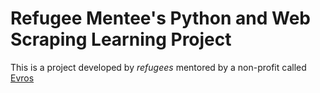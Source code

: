 # Refugee Mentee's Python and Web Scraping Learning Project

This is a project developed by *refugees* mentored by a non-profit called [Evros](http://www.evrosglobal.org)
